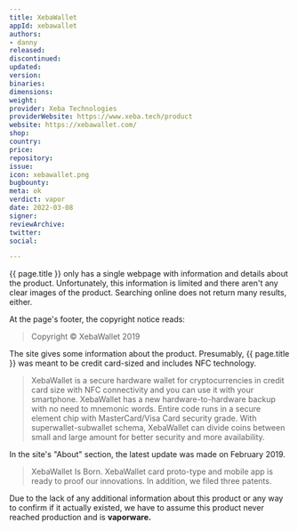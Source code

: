 ```yaml
---
title: XebaWallet
appId: xebawallet
authors:
- danny
released: 
discontinued: 
updated: 
version: 
binaries: 
dimensions: 
weight: 
provider: Xeba Technologies
providerWebsite: https://www.xeba.tech/product
website: https://xebawallet.com/
shop: 
country: 
price: 
repository: 
issue: 
icon: xebawallet.png
bugbounty: 
meta: ok
verdict: vapor
date: 2022-03-08
signer: 
reviewArchive: 
twitter: 
social: 

---
```


{{ page.title }} only has a single webpage with information and details about the product. Unfortunately, this information is limited and there aren't any clear images of the product. Searching online does not return many results, either.

At the page's footer, the copyright notice reads:

> Copyright © XebaWallet 2019

The site gives some information about the product. Presumably, {{ page.title }} was meant to be credit card-sized and includes NFC technology.

> XebaWallet is a secure hardware wallet for cryptocurrencies in credit card size with NFC connectivity and you can use it with your smartphone. XebaWallet has a new hardware-to-hardware backup with no need to mnemonic words. Entire code runs in a secure element chip with MasterCard/Visa Card security grade. With superwallet-subwallet schema, XebaWallet can divide coins between small and large amount for better security and more availability.

In the site's "About" section, the latest update was made on February 2019.

> XebaWallet Is Born. XebaWallet card proto-type and mobile app is ready to proof our innovations. In addition, we filed three patents.

Due to the lack of any additional information about this product or any way to confirm if it actually existed, we have to assume this product never reached production and is **vaporware.**
